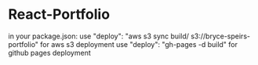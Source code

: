 # React-Portfolio

in your package.json:
use "deploy": "aws s3 sync build/ s3://bryce-speirs-portfolio" for aws s3 deployment
use "deploy": "gh-pages -d build" for github pages deployment 

